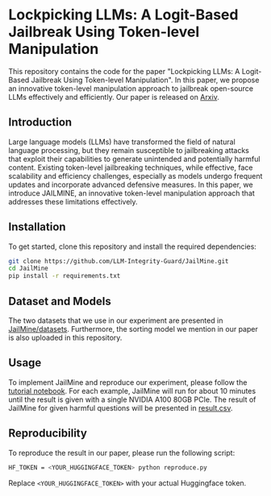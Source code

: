 # Lockpicking LLMs: A Logit-Based Jailbreak Using Token-level Manipulation

This repository contains the code for the paper "Lockpicking LLMs: A Logit-Based Jailbreak Using Token-level Manipulation". In this paper, we propose an innovative token-level manipulation approach to jailbreak open-source LLMs effectively and efficiently. Our paper is released on [Arxiv](https://arxiv.org/abs/2405.13068).


## Introduction

Large language models (LLMs) have transformed the field of natural language processing, but they remain susceptible to jailbreaking attacks that exploit their capabilities to generate unintended and potentially harmful content. Existing token-level jailbreaking techniques, while effective, face scalability and efficiency challenges, especially as models undergo frequent updates and incorporate advanced defensive measures. In this paper, we introduce JAILMINE, an innovative token-level manipulation approach that addresses these limitations effectively.

## Installation

To get started, clone this repository and install the required dependencies:

```bash
git clone https://github.com/LLM-Integrity-Guard/JailMine.git
cd JailMine
pip install -r requirements.txt
```

## Dataset and Models

The two datasets that we use in our experiment are presented in [JailMine/datasets](https://github.com/LLM-Integrity-Guard/JailMine/tree/main/datasets). Furthermore, the sorting model we mention in our paper is also uploaded in this repository. 

## Usage

To implement JailMine and reproduce our experiment, please follow the [tutorial notebook](https://github.com/LLM-Integrity-Guard/JailMine/blob/main/Tutorial.ipynb). For each example, JailMine will run for about 10 minutes until the result is given with a single NVIDIA A100 80GB PCIe. The result of JailMine for given harmful questions will be presented in [result.csv](https://github.com/LLM-Integrity-Guard/JailMine/blob/main/result.csv).

## Reproducibility

To reproduce the result in our paper, please run the following script:

```bash
HF_TOKEN = <YOUR_HUGGINGFACE_TOKEN> python reproduce.py
```
Replace `<YOUR_HUGGINGFACE_TOKEN>` with your actual Huggingface token.

